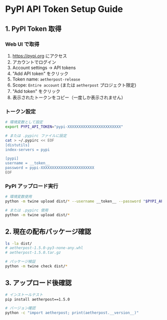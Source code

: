 # PyPI API Token Setup Guide

## 1. PyPI Token 取得

### Web UI で取得
1. https://pypi.org にアクセス
2. アカウントでログイン
3. Account settings → API tokens
4. "Add API token" をクリック
5. Token name: `aetherpost-release`
6. Scope: `Entire account` (または `aetherpost` プロジェクト限定)
7. "Add token" をクリック
8. 表示されたトークンをコピー（一度しか表示されません）

### トークン設定
```bash
# 環境変数として設定
export PYPI_API_TOKEN="pypi-XXXXXXXXXXXXXXXXXXXXXXXX"

# または .pypirc ファイルに設定
cat > ~/.pypirc << EOF
[distutils]
index-servers = pypi

[pypi]
username = __token__
password = pypi-XXXXXXXXXXXXXXXXXXXXXXXX
EOF
```

### PyPI アップロード実行
```bash
# 環境変数使用
python -m twine upload dist/* --username __token__ --password "$PYPI_API_TOKEN"

# または .pypirc 使用  
python -m twine upload dist/*
```

## 2. 現在の配布パッケージ確認
```bash
ls -la dist/
# aetherpost-1.5.0-py3-none-any.whl
# aetherpost-1.5.0.tar.gz

# パッケージ検証
python -m twine check dist/*
```

## 3. アップロード後確認
```bash
# インストールテスト
pip install aetherpost==1.5.0

# バージョン確認
python -c "import aetherpost; print(aetherpost.__version__)"
```